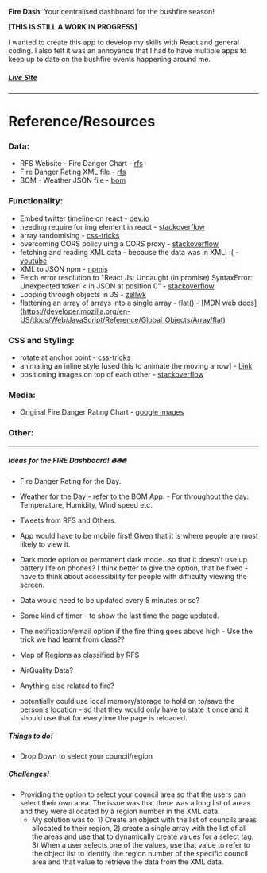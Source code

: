 **Fire Dash**: Your centralised dashboard for the bushfire season!

**[THIS IS STILL A WORK IN PROGRESS]**

I wanted to create this app to develop my skills with React and general coding. I also felt it was an annoyance that I had to have multiple apps to keep up to date on the bushfire events happening around me.

##### [Live Site](https://iwishjames.github.io/fire-dash/)
---

# Reference/Resources
### Data:
- RFS Website - Fire Danger Chart - [rfs](http://www.rfs.nsw.gov.au/fire-information/fdr-and-tobans?a=1421)
- Fire Danger Rating XML file - [rfs](http://www.rfs.nsw.gov.au/feeds/fdrToban.xml)
- BOM - Weather JSON file - [bom](http://reg.bom.gov.au/fwo/IDN60901/IDN60901.94757.json)


### Functionality:
- Embed twitter timeline on react - [dev.io](https://dev.to/heymarkkop/embed-twitter-widget-on-reactjs-1768)
- needing require for img element in react - [stackoverflow](https://stackoverflow.com/questions/34582405/react-wont-load-local-images)
- array randomising - [css-tricks](https://css-tricks.com/snippets/javascript/select-random-item-array/)
- overcoming CORS policy uing a CORS proxy - [stackoverflow](https://stackoverflow.com/questions/43262121/trying-to-use-fetch-and-pass-in-mode-no-cors)
- fetching and reading XML data - because the data was in XML! :( - [youtube](https://www.youtube.com/watch?v=MDAWie2Sicc)
- XML to JSON npm  - [npmjs](https://www.npmjs.com/package/xml2js)
- Fetch error resolution to  "React Js: Uncaught (in promise) SyntaxError: Unexpected token < in JSON at position 0" - [stackoverflow](https://stackoverflow.com/questions/37269808/react-js-uncaught-in-promise-syntaxerror-unexpected-token-in-json-at-posit)
- Looping through objects in JS - [zellwk](https://zellwk.com/blog/looping-through-js-objects/)
- flattening an array of arrays into a single array - flat() - [MDN web docs] (https://developer.mozilla.org/en-US/docs/Web/JavaScript/Reference/Global_Objects/Array/flat)

### CSS and Styling:
- rotate at anchor point - [css-tricks](https://css-tricks.com/almanac/properties/t/transform-origin/)
- animating an inline style [used this to animate the moving arrow] - [Link](https://css-tricks.com/animate-to-an-inline-style/)
- positioning images on top of each other - [stackoverflow](https://stackoverflow.com/questions/48474/how-do-i-position-one-image-on-top-of-another-in-html)

### Media:
- Original Fire Danger Rating Chart - [google images](http://dmiq0kz125zbt.cloudfront.net/images/12487.png)


### Other:

---

##### Ideas for the FIRE Dashboard! 🔥🔥🔥

- Fire Danger Rating for the Day.
- Weather for the Day - refer to the BOM App. - For throughout the day: Temperature, Humidity, Wind speed etc.
- Tweets from RFS and Others.
- App would have to be mobile first! Given that it is where people are most likely to view it.
- Dark mode option or permanent dark mode...so that it doesn't use up battery life on phones? I think better to give the option, that be fixed - have to think about accessibility for people with difficulty viewing the screen.
- Data would need to be updated every 5 minutes or so?
- Some kind of timer - to show the last time the page updated.
- The notification/email option if the fire thing goes above high - Use the trick we had learnt from class??
- Map of Regions as classified by RFS
- AirQuality Data?

- Anything else related to fire?

- potentially could use local memory/storage to hold on to/save the person's location - so that they would only have to state it once and it should use that for everytime the page is reloaded.

##### Things to do!
- Drop Down to select your council/region


##### Challenges!
- Providing the option to select your council area so that the users can select their own area. The issue was that there was a long list of areas and they were allocated by a region number in the XML data.
  - My solution was to: 1) Create an object with the list of councils areas allocated to their region, 2) create a single array with the list of all the areas and use that to dynamically create values for a select tag. 3) When a user selects one of the values, use that value to refer to the object list to identify the region number of the specific council area and that value to retrieve the data from the XML data.
